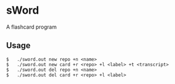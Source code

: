 # s**Word**
A flashcard program

## Usage
``` console
$   ./sword.out new repo +n <name>
$   ./sword.out new card +r <repo> +l <label> +t <transcript>
$   ./sword.out del repo +n <name>
$   ./sword.out del card +r <repo> +l <label>
```
